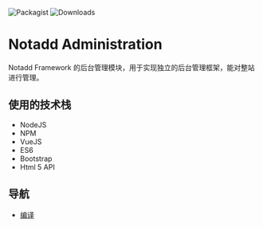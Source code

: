 ![Packagist](https://img.shields.io/packagist/v/notadd/administration.svg) 
![Downloads](https://img.shields.io/packagist/dt/notadd/administration.svg)

# Notadd Administration

Notadd Framework 的后台管理模块，用于实现独立的后台管理框架，能对整站进行管理。

## 使用的技术栈

* NodeJS
* NPM
* VueJS
* ES6
* Bootstrap
* Html 5 API

## 导航

* [编译](compile.md)
